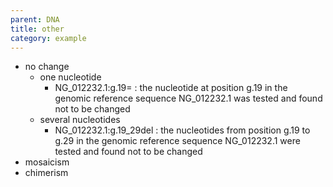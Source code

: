 ```yaml
---
parent: DNA
title: other
category: example
---
```


* no change
  * one nucleotide
    * NG\_012232.1:g.19=
    : the nucleotide at position g.19 in the genomic reference sequence NG\_012232.1 was tested and found not to be changed
  * several nucleotides
    * NG\_012232.1:g.19\_29del
    :	the nucleotides from position g.19 to g.29 in the genomic reference sequence NG\_012232.1 were tested and found not to be changed
* mosaicism
* chimerism

